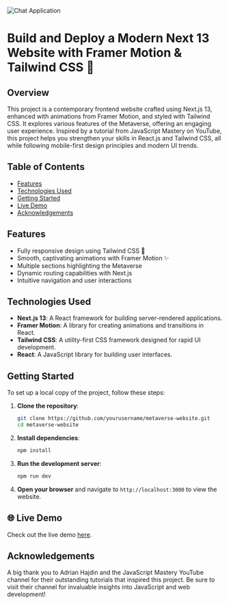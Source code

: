 ![Chat Application](https://i.ibb.co/sbSHWH0/Thumbnail-1.png) 

# Build and Deploy a Modern Next 13 Website with Framer Motion & Tailwind CSS 🌟

## Overview

This project is a contemporary frontend website crafted using Next.js 13, enhanced with animations from Framer Motion, and styled with Tailwind CSS. It explores various features of the Metaverse, offering an engaging user experience. Inspired by a tutorial from JavaScript Mastery on YouTube, this project helps you strengthen your skills in React.js and Tailwind CSS, all while following mobile-first design principles and modern UI trends.

## Table of Contents

- [Features](#features)
- [Technologies Used](#technologies-used)
- [Getting Started](#getting-started)
- [Live Demo](#live-demo)
- [Acknowledgements](#acknowledgements)

## Features

- Fully responsive design using Tailwind CSS 📱
- Smooth, captivating animations with Framer Motion ✨
- Multiple sections highlighting the Metaverse
- Dynamic routing capabilities with Next.js
- Intuitive navigation and user interactions

## Technologies Used

- **Next.js 13**: A React framework for building server-rendered applications.
- **Framer Motion**: A library for creating animations and transitions in React.
- **Tailwind CSS**: A utility-first CSS framework designed for rapid UI development.
- **React**: A JavaScript library for building user interfaces.

## Getting Started

To set up a local copy of the project, follow these steps:

1. **Clone the repository**:

   ```bash
   git clone https://github.com/yourusername/metaverse-website.git
   cd metaverse-website
   ```

2. **Install dependencies**:

   ```bash
   npm install
   ```

3. **Run the development server**:

   ```bash
   npm run dev
   ```

4. **Open your browser** and navigate to `http://localhost:3000` to view the website.

## 🌐 Live Demo

Check out the live demo [here](https://metaverse-umber-xi.vercel.app/).

## Acknowledgements

A big thank you to Adrian Hajdin and the JavaScript Mastery YouTube channel for their outstanding tutorials that inspired this project. Be sure to visit their channel for invaluable insights into JavaScript and web development!

